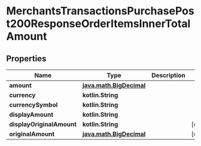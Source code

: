 
# MerchantsTransactionsPurchasePost200ResponseOrderItemsInnerTotalAmount

## Properties
Name | Type | Description | Notes
------------ | ------------- | ------------- | -------------
**amount** | [**java.math.BigDecimal**](java.math.BigDecimal.md) |  | 
**currency** | **kotlin.String** |  | 
**currencySymbol** | **kotlin.String** |  | 
**displayAmount** | **kotlin.String** |  | 
**displayOriginalAmount** | **kotlin.String** |  |  [optional]
**originalAmount** | [**java.math.BigDecimal**](java.math.BigDecimal.md) |  |  [optional]



